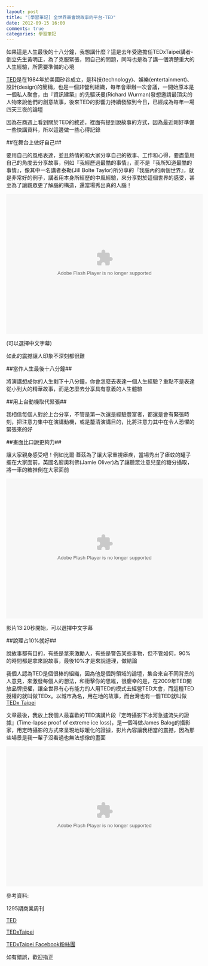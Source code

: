 ```yaml
---
layout: post
title: "[學習筆記] 全世界最會說故事的平台-TED"
date: 2012-09-15 16:00
comments: true
categories: 學習筆記
---
```


如果這是人生最後的十八分鐘，我想講什麼？這是去年受邀擔任TEDxTaipei講者-倒立先生黃明正，為了克服緊張，問自己的問題，同時也是為了講一個清楚重大的人生經驗，所需要準備的心境

<!--more-->

<a href="http://www.ted.com/" target="_blank">TED</a>是在1984年於美國矽谷成立，是科技(technology)、娛樂(entertainment)、設計(design)的簡稱，也是一個非營利組織，每年會舉辦一次會議，一開始原本是一個私人聚會，由『資訊建築』的先驅沃曼(Richard Wurman)發想邀請最頂尖的人物來說他們的創意故事，後來TED的影響力持續發酵到今日，已經成為每年一場四天三夜的論壇

因為在商週上看到關於TED的敘述，裡面有提到說故事的方式，因為最近剛好準備一些快講資料，所以這邊做一些心得記錄

##在舞台上做好自己##

要用自己的風格表達，並且熱情的和大家分享自己的故事、工作和心得，要盡量用自己的角度去分享故事，例如『我經歷過最酷的事情』，而不是『我所知道最酷的事情』，像其中一名講者泰勒(Jill Bolte Taylor)所分享的『我腦內的兩個世界』，就是非常好的例子，講者用本身所經歷的中風經驗，來分享對於這個世界的感受，甚至為了讓觀眾更了解腦的構造，還當場秀出真的人腦！

<object width="526" height="374">
<param name="movie" value="http://video.ted.com/assets/player/swf/EmbedPlayer.swf"></param>
<param name="allowFullScreen" value="true" />
<param name="allowScriptAccess" value="always"/>
<param name="wmode" value="transparent"></param>
<param name="bgColor" value="#ffffff"></param>
<param name="flashvars" value="vu=http://video.ted.com/talk/stream/2008/Blank/JillBolteTaylor_2008-320k.mp4&su=http://images.ted.com/images/ted/tedindex/embed-posters/JillBolteTaylor-2008.embed_thumbnail.jpg&vw=512&vh=288&ap=0&ti=229&lang=en&introDuration=15330&adDuration=4000&postAdDuration=830&adKeys=talk=jill_bolte_taylor_s_powerful_stroke_of_insight;year=2008;theme=how_the_mind_works;theme=medicine_without_borders;theme=master_storytellers;event=TED2008;tag=biology;tag=brain;tag=consciousness;tag=global+issues;tag=illness;tag=science;&preAdTag=tconf.ted/embed;tile=1;sz=512x288;" />
<embed src="http://video.ted.com/assets/player/swf/EmbedPlayer.swf" pluginspace="http://www.macromedia.com/go/getflashplayer" type="application/x-shockwave-flash" wmode="transparent" bgColor="#ffffff" width="526" height="374" allowFullScreen="true" allowScriptAccess="always" flashvars="vu=http://video.ted.com/talk/stream/2008/Blank/JillBolteTaylor_2008-320k.mp4&su=http://images.ted.com/images/ted/tedindex/embed-posters/JillBolteTaylor-2008.embed_thumbnail.jpg&vw=512&vh=288&ap=0&ti=229&lang=en&introDuration=15330&adDuration=4000&postAdDuration=830&adKeys=talk=jill_bolte_taylor_s_powerful_stroke_of_insight;year=2008;theme=how_the_mind_works;theme=medicine_without_borders;theme=master_storytellers;event=TED2008;tag=biology;tag=brain;tag=consciousness;tag=global+issues;tag=illness;tag=science;&preAdTag=tconf.ted/embed;tile=1;sz=512x288;"></embed>
</object>

(可以選擇中文字幕)

如此的震撼讓人印象不深刻都很難

##當作人生最後十八分鐘##

將演講想成你的人生剩下十八分鐘，你會怎麼去表達一個人生經驗？重點不是表達從小到大的精華故事，而是怎麼去分享具有意義的人生體驗

##用上台動機取代緊張##

我相信每個人對於上台分享，不管是第一次還是經驗豐富者，都還是會有緊張時刻，把注意力集中在演講動機，或是釐清演講目的，比將注意力其中在令人恐懼的緊張來的好

##畫面比口說更夠力##

讓大家親身感受吧！例如比爾‧蓋茲為了讓大家重視瘧疾，當場秀出了瘧蚊的罐子擺在大家面前，英國名廚奧利佛(Jamie Oliver)為了讓聽眾注意兒童的糖分攝取，將一車的糖推倒在大家面前

<object width="526" height="374"><param name="movie" value="http://video.ted.com/assets/player/swf/EmbedPlayer.swf"></param><param name="allowFullScreen" value="true" /><param name="allowScriptAccess" value="always"/><param name="wmode" value="transparent"></param><param name="bgColor" value="#ffffff"></param><param name="flashvars" value="vu=http://video.ted.com/talk/stream/2010/Blank/JamieOliver_2010-320k.mp4&su=http://images.ted.com/images/ted/tedindex/embed-posters/JamieOliver-2010.embed_thumbnail.jpg&vw=512&vh=288&ap=0&ti=765&lang=en&introDuration=15330&adDuration=4000&postAdDuration=830&adKeys=talk=jamie_oliver;year=2010;theme=food_matters;theme=ted_prize_winners;theme=listening_to_teachers;event=TED2010;tag=business;tag=education;tag=food;tag=global+issues;tag=health;&preAdTag=tconf.ted/embed;tile=1;sz=512x288;" /><embed src="http://video.ted.com/assets/player/swf/EmbedPlayer.swf" pluginspace="http://www.macromedia.com/go/getflashplayer" type="application/x-shockwave-flash" wmode="transparent" bgColor="#ffffff" width="526" height="374" allowFullScreen="true" allowScriptAccess="always" flashvars="vu=http://video.ted.com/talk/stream/2010/Blank/JamieOliver_2010-320k.mp4&su=http://images.ted.com/images/ted/tedindex/embed-posters/JamieOliver-2010.embed_thumbnail.jpg&vw=512&vh=288&ap=0&ti=765&lang=en&introDuration=15330&adDuration=4000&postAdDuration=830&adKeys=talk=jamie_oliver;year=2010;theme=food_matters;theme=ted_prize_winners;theme=listening_to_teachers;event=TED2010;tag=business;tag=education;tag=food;tag=global+issues;tag=health;&preAdTag=tconf.ted/embed;tile=1;sz=512x288;"></embed></object>

影片13:20秒開始，可以選擇中文字幕

##說理占10%就好##

說故事都有目的，有些是拿來激勵人，有些是警告某些事物，但不管如何，90%的時間都是拿來說故事，最後10%才是來說道理，做結論

我個人認為TED是個很棒的組織，因為他是個跨領域的論壇，集合來自不同背景的人意見，來激發每個人的想法，和衝擊你的思維，很慶幸的是，在2009年TED開放品牌授權，讓全世界有心有能力的人用TED的模式去經營TED大會，而這種TED授權的就叫做TEDx。以城市為名，用在地的故事，而台灣也有一個TED就叫做<a href="http://tedxtaipei.com/" target="_blank">TEDx Taipei</a>

文章最後，我放上我個人最喜歡的TED演講片段『定時攝影下冰河急遽流失的證據』(Time-lapse proof of extreme ice loss)，是一個叫做James Balog的攝影家，用定時攝影的方式來呈現地球暖化的證據，影片內容讓我相當的震撼，因為那些場景是我一輩子沒看過也無法想像的畫面

<object width="526" height="374"><param name="movie" value="http://video.ted.com/assets/player/swf/EmbedPlayer.swf"></param><param name="allowFullScreen" value="true" /><param name="allowScriptAccess" value="always"/><param name="wmode" value="transparent"></param><param name="bgColor" value="#ffffff"></param><param name="flashvars" value="vu=http://video.ted.com/talk/stream/2009G/Blank/JamesBalog_2009G-320k.mp4&su=http://images.ted.com/images/ted/tedindex/embed-posters/JamesBalog-2009G.embed_thumbnail.jpg&vw=512&vh=288&ap=0&ti=628&lang=en&introDuration=15330&adDuration=4000&postAdDuration=830&adKeys=talk=james_balog_time_lapse_proof_of_extreme_ice_loss;year=2009;theme=a_greener_future;theme=media_that_matters;theme=to_boldly_go;event=TEDGlobal+2009;tag=climate+change;tag=global+issues;tag=photography;tag=science;tag=technology;&preAdTag=tconf.ted/embed;tile=1;sz=512x288;" /><embed src="http://video.ted.com/assets/player/swf/EmbedPlayer.swf" pluginspace="http://www.macromedia.com/go/getflashplayer" type="application/x-shockwave-flash" wmode="transparent" bgColor="#ffffff" width="526" height="374" allowFullScreen="true" allowScriptAccess="always" flashvars="vu=http://video.ted.com/talk/stream/2009G/Blank/JamesBalog_2009G-320k.mp4&su=http://images.ted.com/images/ted/tedindex/embed-posters/JamesBalog-2009G.embed_thumbnail.jpg&vw=512&vh=288&ap=0&ti=628&lang=en&introDuration=15330&adDuration=4000&postAdDuration=830&adKeys=talk=james_balog_time_lapse_proof_of_extreme_ice_loss;year=2009;theme=a_greener_future;theme=media_that_matters;theme=to_boldly_go;event=TEDGlobal+2009;tag=climate+change;tag=global+issues;tag=photography;tag=science;tag=technology;&preAdTag=tconf.ted/embed;tile=1;sz=512x288;"></embed></object>

參考資料:

1295期商業周刊

<a href="http://www.ted.com/" target="_blank">TED</a>

<a href="http://tedxtaipei.com/" target="_blank">TEDxTaipei</a>

<a href="https://www.facebook.com/TEDxTaipei" target="_blank">TEDxTaipei Facebook粉絲團</a>

如有錯誤，歡迎指正